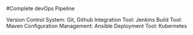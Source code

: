 #Complete devOps Pipeline

Version Control System: Git, Github
Integration Tool: Jenkins 
Build Tool: Maven
Configuration Management: Ansible 
Deployment Tool: Kubernetes
